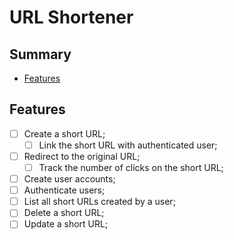 # URL Shortener

## Summary

- [Features](#features)

## Features

- [ ] Create a short URL;
  - [ ] Link the short URL with authenticated user;
- [ ] Redirect to the original URL;
  - [ ] Track the number of clicks on the short URL;
- [ ] Create user accounts;
- [ ] Authenticate users;
- [ ] List all short URLs created by a user;
- [ ] Delete a short URL;
- [ ] Update a short URL;
